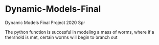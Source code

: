 # Dynamic-Models-Final
Dynamic Models Final Project 2020 Spr


The python function is succesful in modeling a mass of worms, where if a thershold is met, certain worms will begin to branch out

